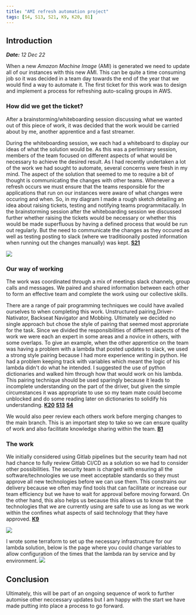 ```yaml
---
title: "AMI refresh automation project"
tags: [S4, S13, S21, K9, K20, B1]
---
```



## Introduction

***Date:** 12 Dec 22*

When a new *Amazon Machine Image* (AMI) is generated we need to update all of our instances with this new AMI.
This can be quite a time consuming job so it was decided in a team day towards the end of the year that we would find a way to automate it.
The first ticket for this work was to design and implement a process for refreshing auto-scaling groups in AWS.

### How did we get the ticket?

After a brainstorming/whiteboarding session discussing what we wanted out of this piece of work, it was decided that the work would be carried about by me, another apprentice and a fast streamer.

During the whiteboarding session, we each had a whiteboard to display our ideas of what the solution would be.
As this was a perliminary session, members of the team focused on different aspects of what would be necessary to achieve the desired result.
As I had recently undertaken a lot of the work we had sought to automate, several concerns were fresh in my mind.
The aspect of the solution that seemed to me to require a bit of thought is communicating the changes with other teams.
Whenever a refresh occurs we must ensure that the teams responsible for the applications that run on our instances were aware of what changes were occuring and when.
So, in my diagram I made a rough sketch detailing an idea about raising tickets, testing and notifying teams programmitacally.
In the brainstorming session after the whiteboarding session we discussed further whether raising the tickets would be necessary or whether this would be made superfluous by having a defined process that would be run out regularly.
But the need to communicate the changes as they occured as well as testing posting to slack (where we traditioonally posted information when running out the changes manually) was kept. **[S21](/tags/s21)**

![](../ami-refresh/whiteboard.png)

### Our way of working

The work was coordinated through a mix of meetings slack channels, group calls and messages. We paired and shared information between each other to form an effective team and complete the work using our collective skills.

There are a range of pair programming techniques we could have availed ourselves to when completing this work. Unstructured pairing,Driver-Nativator, Backseat Navigator and Mobbing. Ultimately we decided no single approach but chose the style of pairing that seemed most approriate for the task. Since we divided the responsibilities of different aspects of the work we were each an expert in some areas and a novice in others, with some overlaps.
To give an example, when the other apprentice on the team was having a problem with a lambda that posted updates to slack, we used a strong style pairing because I had more experience writing in python.
He had a problem keeping track with variables which meant the logic of his lambda didn't do what he intended.
I suggested the use of python dictionaries and walked him through how that would work on his lambda.
This pairing technique should be used sparingly because it leads to incomplete understanding on the part of the driver, but given the simple circumstances it was appropriate to use so my team mate could become unblocked and do some reading later on dictionaries to solidify his understanding. **[K20](/tags/k20)** **[S13](/tags/s13)**  **[S4](/tags/s4)**

We would also peer review each others work before merging changes to the main branch. This is an important step to take so we can ensure quality of work and also facilitate knowledge sharing within the team. **[B1](/tags/b1)**

### The work

We initially considered using Gitlab pipelines but the security team had not had chance to fully review Gitlab CI/CD as a solution so we had to consider other possibilities.
The security team is charged with ensuring all the software/technologies we use meet acceptable standards so they must approve all new technologies before we can use them. This constrains our delivery because we often may find tools that can facilitate or increase our team efficiency but we have to wait for approval before moving forward.
On the other hand, this also helps us because this allows us to know that the technologies that we are currently using are safe to use as long as we work within the confines what aspects of said technology that they have approved. **[K9](/tags/k9)**

![](../ami-refresh/security.png)

I wrote some terraform to set up the necessary infrastructure for our lambda solution, below is the page where you could change variables to allow configuration of the times that the lambda ran by service and by environment.
![](../ami-refresh/terraform.png)

## Conclusion

Ultimately, this will be part of an ongoing sequence of work to further automise other neccessary updates but I am happy with the start we have made putting into place a process to go forward.
